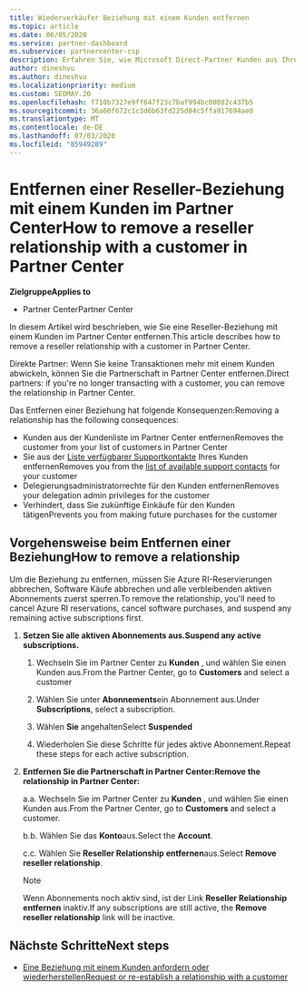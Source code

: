 ```yaml
---
title: Wiederverkäufer Beziehung mit einem Kunden entfernen
ms.topic: article
ms.date: 06/05/2020
ms.service: partner-dashboard
ms.subservice: partnercenter-csp
description: Erfahren Sie, wie Microsoft Direct-Partner Kunden aus Ihrer Liste entfernen, Delegierte Administratorrechte entfernen und die Unterstützung für einen Kunden nicht mehr unterstützen oder erwerben können.
author: dineshvu
ms.author: dineshvu
ms.localizationpriority: medium
ms.custom: SEOMAY.20
ms.openlocfilehash: f710b7327e9ff647f23c7baf994bc00082c437b5
ms.sourcegitcommit: 36a60f672c1c3d6b63fd225d04c5ffa917694ae0
ms.translationtype: MT
ms.contentlocale: de-DE
ms.lasthandoff: 07/03/2020
ms.locfileid: "85949289"
---
```

# <a name="how-to-remove-a-reseller-relationship-with-a-customer-in-partner-center"></a><span data-ttu-id="76130-103">Entfernen einer Reseller-Beziehung mit einem Kunden im Partner Center</span><span class="sxs-lookup"><span data-stu-id="76130-103">How to remove a reseller relationship with a customer in Partner Center</span></span>

<span data-ttu-id="76130-104">**Zielgruppe**</span><span class="sxs-lookup"><span data-stu-id="76130-104">**Applies to**</span></span>

- <span data-ttu-id="76130-105">Partner Center</span><span class="sxs-lookup"><span data-stu-id="76130-105">Partner Center</span></span>

<span data-ttu-id="76130-106">In diesem Artikel wird beschrieben, wie Sie eine Reseller-Beziehung mit einem Kunden im Partner Center entfernen.</span><span class="sxs-lookup"><span data-stu-id="76130-106">This article describes how to remove a reseller relationship with a customer in Partner Center.</span></span>

<span data-ttu-id="76130-107">Direkte Partner: Wenn Sie keine Transaktionen mehr mit einem Kunden abwickeln, können Sie die Partnerschaft in Partner Center entfernen.</span><span class="sxs-lookup"><span data-stu-id="76130-107">Direct partners: if you're no longer transacting with a customer, you can remove the relationship in Partner Center.</span></span>

<span data-ttu-id="76130-108">Das Entfernen einer Beziehung hat folgende Konsequenzen:</span><span class="sxs-lookup"><span data-stu-id="76130-108">Removing a relationship has the following consequences:</span></span>

- <span data-ttu-id="76130-109">Kunden aus der Kundenliste im Partner Center entfernen</span><span class="sxs-lookup"><span data-stu-id="76130-109">Removes the customer from your list of customers in Partner Center</span></span>
- <span data-ttu-id="76130-110">Sie aus der [Liste verfügbarer Supportkontakte](assign-support-contacts.md) Ihres Kunden entfernen</span><span class="sxs-lookup"><span data-stu-id="76130-110">Removes you from the [list of available support contacts](assign-support-contacts.md) for your customer</span></span>
- <span data-ttu-id="76130-111">Delegierungsadministratorrechte für den Kunden entfernen</span><span class="sxs-lookup"><span data-stu-id="76130-111">Removes your delegation admin privileges for the customer</span></span>
- <span data-ttu-id="76130-112">Verhindert, dass Sie zukünftige Einkäufe für den Kunden tätigen</span><span class="sxs-lookup"><span data-stu-id="76130-112">Prevents you from making future purchases for the customer</span></span>

## <a name="how-to-remove-a-relationship"></a><span data-ttu-id="76130-113">Vorgehensweise beim Entfernen einer Beziehung</span><span class="sxs-lookup"><span data-stu-id="76130-113">How to remove a relationship</span></span>

<span data-ttu-id="76130-114">Um die Beziehung zu entfernen, müssen Sie Azure RI-Reservierungen abbrechen, Software Käufe abbrechen und alle verbleibenden aktiven Abonnements zuerst sperren.</span><span class="sxs-lookup"><span data-stu-id="76130-114">To remove the relationship, you'll need to cancel Azure RI reservations, cancel software purchases, and suspend any remaining active subscriptions first.</span></span>

1. <span data-ttu-id="76130-115">**Setzen Sie alle aktiven Abonnements aus.**</span><span class="sxs-lookup"><span data-stu-id="76130-115">**Suspend any active subscriptions.**</span></span>

   1. <span data-ttu-id="76130-116">Wechseln Sie im Partner Center zu **Kunden** , und wählen Sie einen Kunden aus.</span><span class="sxs-lookup"><span data-stu-id="76130-116">From the Partner Center, go to **Customers** and select a customer</span></span>

   2. <span data-ttu-id="76130-117">Wählen Sie unter **Abonnements**ein Abonnement aus.</span><span class="sxs-lookup"><span data-stu-id="76130-117">Under **Subscriptions**, select a subscription.</span></span>

   3. <span data-ttu-id="76130-118">Wählen **Sie** angehalten</span><span class="sxs-lookup"><span data-stu-id="76130-118">Select **Suspended**</span></span>

   4. <span data-ttu-id="76130-119">Wiederholen Sie diese Schritte für jedes aktive Abonnement.</span><span class="sxs-lookup"><span data-stu-id="76130-119">Repeat these steps for each active subscription.</span></span>

2. <span data-ttu-id="76130-120">**Entfernen Sie die Partnerschaft in Partner Center:**</span><span class="sxs-lookup"><span data-stu-id="76130-120">**Remove the relationship in Partner Center:**</span></span>

   <span data-ttu-id="76130-121">a.</span><span class="sxs-lookup"><span data-stu-id="76130-121">a.</span></span> <span data-ttu-id="76130-122">Wechseln Sie im Partner Center zu **Kunden** , und wählen Sie einen Kunden aus.</span><span class="sxs-lookup"><span data-stu-id="76130-122">From the Partner Center, go to **Customers** and select a customer.</span></span>

   <span data-ttu-id="76130-123">b.</span><span class="sxs-lookup"><span data-stu-id="76130-123">b.</span></span> <span data-ttu-id="76130-124">Wählen Sie das **Konto**aus.</span><span class="sxs-lookup"><span data-stu-id="76130-124">Select the **Account**.</span></span>

   <span data-ttu-id="76130-125">c.</span><span class="sxs-lookup"><span data-stu-id="76130-125">c.</span></span> <span data-ttu-id="76130-126">Wählen Sie **Reseller Relationship entfernen**aus.</span><span class="sxs-lookup"><span data-stu-id="76130-126">Select **Remove reseller relationship**.</span></span>

   > [!NOTE]
   > <span data-ttu-id="76130-127">Wenn Abonnements noch aktiv sind, ist der Link **Reseller Relationship entfernen** inaktiv.</span><span class="sxs-lookup"><span data-stu-id="76130-127">If any subscriptions are still active, the **Remove reseller relationship** link will be inactive.</span></span>

## <a name="next-steps"></a><span data-ttu-id="76130-128">Nächste Schritte</span><span class="sxs-lookup"><span data-stu-id="76130-128">Next steps</span></span>

- [<span data-ttu-id="76130-129">Eine Beziehung mit einem Kunden anfordern oder wiederherstellen</span><span class="sxs-lookup"><span data-stu-id="76130-129">Request or re-establish a relationship with a customer</span></span>](request-a-relationship-with-a-customer.md)
